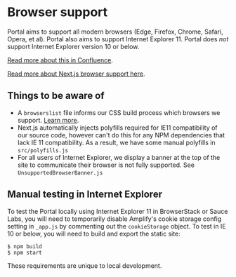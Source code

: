 # Browser support

Portal aims to support all modern browsers (Edge, Firefox, Chrome, Safari, Opera, et al). Portal also aims to support Internet Explorer 11. Portal does _not_ support Internet Explorer version 10 or below.

[Read more about this in Confluence](https://lwd.atlassian.net/l/c/NXf94Xf1).

[Read more about Next.js browser support here](https://nextjs.org/docs/basic-features/supported-browsers-features).

## Things to be aware of

- A `browserslist` file informs our CSS build process which browsers we support. [Learn more](https://nextjs.org/docs/advanced-features/customizing-postcss-config#customizing-target-browsers).
- Next.js automatically injects polyfills required for IE11 compatibility of our source code, however can't do this for any NPM dependencies that lack IE 11 compatibility. As a result, we have some manual polyfills in `src/polyfills.js`
- For all users of Internet Explorer, we display a banner at the top of the site to communicate their browser is not fully supported. See `UnsupportedBrowserBanner.js`

## Manual testing in Internet Explorer

To test the Portal locally using Internet Explorer 11 in BrowserStack or Sauce Labs, you will need to temporarily disable Amplify's cookie storage config setting in `_app.js` by commenting out the `cookieStorage` object. To test in IE 10 or below, you will need to build and export the static site:

```
$ npm build
$ npm start
```

These requirements are unique to local development.
